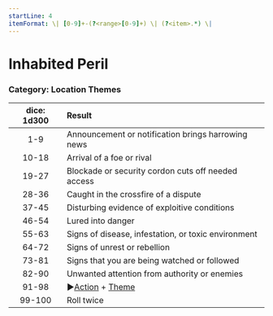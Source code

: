 ```yaml
---
startLine: 4
itemFormat: \| [0-9]+-(?<range>[0-9]+) \| (?<item>.*) \|
---
```

# Inhabited Peril
### Category: Location Themes

| dice: 1d300 | Result |
|:----:|:-------|
| 1-9 | Announcement or notification brings harrowing news |
| 10-18 | Arrival of a foe or rival |
| 19-27 | Blockade or security cordon cuts off needed access |
| 28-36 | Caught in the crossfire of a dispute |
| 37-45 | Disturbing evidence of exploitive conditions |
| 46-54 | Lured into danger |
| 55-63 | Signs of disease, infestation, or toxic environment |
| 64-72 | Signs of unrest or rebellion |
| 73-81 | Signs that you are being watched or followed |
| 82-90 | Unwanted attention from authority or enemies |
| 91-98 | ▶[Action](Core_Action.md) + [Theme](Core_Theme.md) |
| 99-100 | Roll twice |